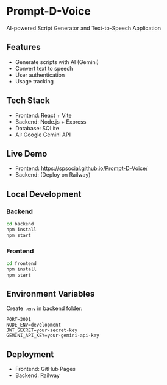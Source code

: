 # Prompt-D-Voice

AI-powered Script Generator and Text-to-Speech Application

## Features
- Generate scripts with AI (Gemini)
- Convert text to speech
- User authentication
- Usage tracking

## Tech Stack
- Frontend: React + Vite
- Backend: Node.js + Express
- Database: SQLite
- AI: Google Gemini API

## Live Demo
- Frontend: https://spsocial.github.io/Prompt-D-Voice/
- Backend: (Deploy on Railway)

## Local Development

### Backend
```bash
cd backend
npm install
npm start
```

### Frontend
```bash
cd frontend
npm install
npm start
```

## Environment Variables
Create `.env` in backend folder:
```
PORT=3001
NODE_ENV=development
JWT_SECRET=your-secret-key
GEMINI_API_KEY=your-gemini-api-key
```

## Deployment
- Frontend: GitHub Pages
- Backend: Railway